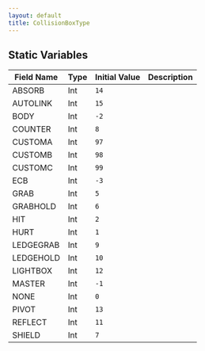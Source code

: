 ```yaml
---
layout: default
title: CollisionBoxType
---
```


## Static Variables

| Field Name | Type | Initial Value | Description |
| ------------ | ------ | --------------- | ------------- |
| ABSORB | Int | `14` |  |
| AUTOLINK | Int | `15` |  |
| BODY | Int | `-2` |  |
| COUNTER | Int | `8` |  |
| CUSTOMA | Int | `97` |  |
| CUSTOMB | Int | `98` |  |
| CUSTOMC | Int | `99` |  |
| ECB | Int | `-3` |  |
| GRAB | Int | `5` |  |
| GRABHOLD | Int | `6` |  |
| HIT | Int | `2` |  |
| HURT | Int | `1` |  |
| LEDGEGRAB | Int | `9` |  |
| LEDGEHOLD | Int | `10` |  |
| LIGHTBOX | Int | `12` |  |
| MASTER | Int | `-1` |  |
| NONE | Int | `0` |  |
| PIVOT | Int | `13` |  |
| REFLECT | Int | `11` |  |
| SHIELD | Int | `7` |  |
